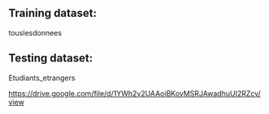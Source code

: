 ## Training dataset:
touslesdonnees

## Testing dataset:
Etudiants_etrangers

https://drive.google.com/file/d/1YWh2v2UAAoiBKoyMSRJAwadhuUI2RZcv/view
